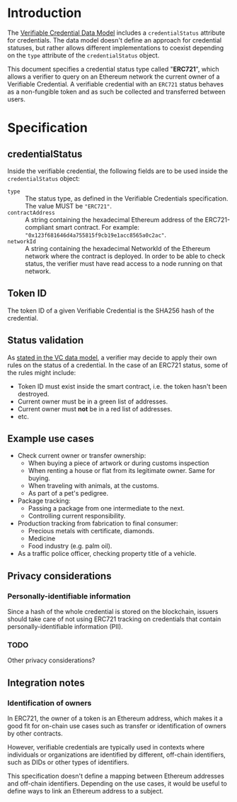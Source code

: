 # Introduction
The [Verifiable Credential Data Model](https://www.w3.org/TR/vc-data-model/) includes a `credentialStatus` attribute for credentials. The data model doesn't define an approach for credential statuses, but rather allows different implementations to coexist depending on the `type` attribute of the `credentialStatus` object.

This document specifies a credential status type called "**ERC721**", which allows a verifier to query on an Ethereum network the current owner of a Verifiable Credential. A verifiable credential with an `ERC721` status behaves as a non-fungible token and as such be collected and transferred between users.

# Specification

## credentialStatus

Inside the verifiable credential, the following fields are to be used inside the `credentialStatus` object:

<dl>
  <dt><code>type</code></dt>
  <dd>The status type, as defined in the Verifiable Credentials specification. The value MUST be <code>"ERC721"</code>.</dd>

  <dt><code>contractAddress</code></dt>
  <dd>A string containing the hexadecimal Ethereum address of the ERC721-compliant smart contract. For example: <code>"0x123f681646d4a755815f9cb19e1acc8565a0c2ac"</code>.</dd>

  <dt><code>networkId</code></dt>
  <dd>A string containing the hexadecimal NetworkId of the Ethereum network where the contract is deployed. In order to be able to check status, the verifier must have read access to a node running on that network.</dd>
</dl>

## Token ID

The token ID of a given Verifiable Credential is the SHA256 hash of the credential.

## Status validation

As [stated in the VC data model](https://w3c.github.io/vc-data-model/#status-0), a verifier may decide to apply their own rules on the status of a credential. In the case of an ERC721 status, some of the rules might include:
- Token ID must exist inside the smart contract, i.e. the token hasn't been destroyed.
- Current owner must be in a green list of addresses.
- Current owner must **not** be in a red list of addresses.
- etc.

## Example use cases

- Check current owner or transfer ownership:
  - When buying a piece of artwork or during customs inspection
  - When renting a house or flat from its legitimate owner. Same for buying.
  - When traveling with animals, at the customs.
  - As part of a pet's pedigree.
- Package tracking:
  - Passing a package from one intermediate to the next.
  - Controlling current responsibility.
- Production tracking from fabrication to final consumer:
  - Precious metals with certificate, diamonds.
  - Medicine
  - Food industry (e.g. palm oil).
- As a traffic police officer, checking property title of a vehicle.

## Privacy considerations

### Personally-identifiable information
Since a hash of the whole credential is stored on the blockchain, issuers should take care of not using ERC721 tracking on credentials that contain personally-identifiable information (PII).

### TODO
Other privacy considerations?

## Integration notes

### Identification of owners
In ERC721, the owner of a token is an Ethereum address, which makes it a good fit for on-chain use cases such as transfer or identification of owners by other contracts.

However, verifiable credentials are typically used in contexts where individuals or organizations are identified by different, off-chain identifiers, such as DIDs or other types of identifiers.

This specification doesn't define a mapping between Ethereum addresses and off-chain identifiers. Depending on the use cases, it would be useful to define ways to link an Ethereum address to a subject.